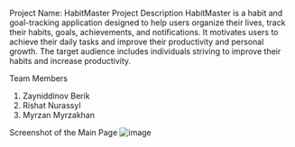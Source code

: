 Project Name: HabitMaster
Project Description
HabitMaster is a habit and goal-tracking application designed to help users organize their lives, track their habits, goals, achievements, and notifications. It motivates users to achieve their daily tasks and improve their productivity and personal growth. The target audience includes individuals striving to improve their habits and increase productivity.

Team Members
1. Zayniddinov Berik
2. Rishat Nurassyl
3. Myrzan Myrzakhan

Screenshot of the Main Page
![image](https://github.com/user-attachments/assets/6d3b89b2-0a3e-4e9d-a71b-eb84593d4ab6)
